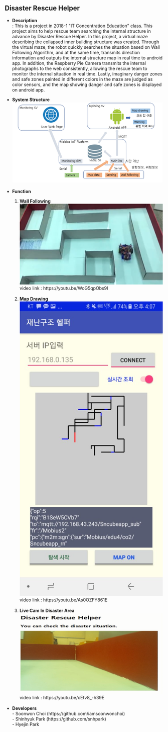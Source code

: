 <h2><b>Disaster Rescue Helper</b></h1>
<ul>
  <p lign="justify">
  <li><b>Description</b></li>
  : This is a project in 2018-1 "IT Concentration Education" class. This project aims to help rescue team searching the internal structure in advance by Disaster Rescue Helper. In this project, a virtual maze describing the collapsed inner building structure was created. Through the virtual maze, the robot quickly searches the situation based on Wall Following Algorithm, and at the same time, transmits direction information and outputs the internal structure map in real time to android app. In addition, the Raspberry Pie Camera transmits the internal photographs to the web consistently, allowing the rescue team to monitor the internal situation in real time. Lastly, imaginary danger zones and safe zones painted in different colors in the maze are judged as color sensors, and the map showing danger and safe zones is displayed on android app.</p>
  <li><b>System Structure</b></li>
  <img src="img/system_structure.png"><br><br>
  <li><b>Function</b></li>
  <ol>
    <li><b>Wall Following</b></li>
    <img src="img/wall_following.png">
    video link : https://youtu.be/WoG5qpObs9I<br><br>
    <li><b>Map Drawing</b></li>
    <img src="img/map_drawing.jpg">
    <br>video link : https://youtu.be/As0OZFY861E<br><br>
    <li><b>Live Cam In Disaster Area</b></li>
    <img src="img/mazecam.png">
    video link : https://youtu.be/cEtv8_-h39E<br><br>
  </ol>
  <li><b>Developers</b></li>
  - Soonwon Choi (https://github.com/iamsoonwonchoi)<br>
  - Shinhyuk Park (https://github.com/snhpark)<br>
  - Hyejin Park
</ul>
